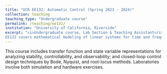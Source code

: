 ```yaml
---
title: "UCR EE132: Automatic Control (Spring 2023 - 2024)"
collection: teaching
teaching_type: "Undergraduate course"
permalink: /teaching/ee132/
institution: "University of California, Riverside"
excerpt: "<i>Undergraduate course, Lab Section & Teaching Assistant</i><br/>
EE132 covers mathematical modeling of linear systems for time and frequency domain analysis."
---
```

This course includes transfer function and state variable representations for analyzing stability, controllability, and observability; and closed-loop control design techniques by Bode, Nyquist, and root-locus methods. Laboratories involve both simulation and hardware exercises.
